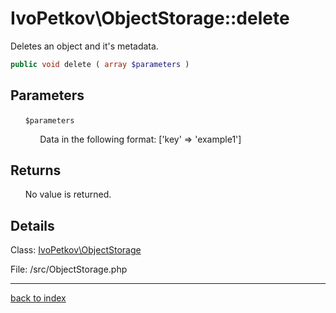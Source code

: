 # IvoPetkov\ObjectStorage::delete

Deletes an object and it's metadata.

```php
public void delete ( array $parameters )
```

## Parameters

&nbsp;&nbsp;&nbsp;&nbsp;&nbsp;&nbsp;`$parameters`

&nbsp;&nbsp;&nbsp;&nbsp;&nbsp;&nbsp;&nbsp;&nbsp;&nbsp;&nbsp;&nbsp;&nbsp;Data in the following format: ['key' => 'example1']

## Returns

&nbsp;&nbsp;&nbsp;&nbsp;&nbsp;&nbsp;No value is returned.

## Details

Class: [IvoPetkov\ObjectStorage](ivopetkov.objectstorage.class.md)

File: /src/ObjectStorage.php

---

[back to index](index.md)

